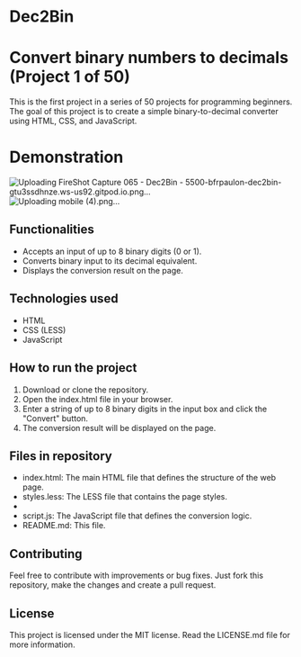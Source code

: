 # Dec2Bin

# Convert binary numbers to decimals (Project 1 of 50)

This is the first project in a series of 50 projects for programming beginners. The goal of this project is to create a simple binary-to-decimal converter using HTML, CSS, and JavaScript.

# Demonstration 

![Uploading FireShot Capture 065 - Dec2Bin - 5500-bfrpaulon-dec2bin-gtu3ssdhnze.ws-us92.gitpod.io.png…]()
![Uploading mobile (4).png…]()


## Functionalities

- Accepts an input of up to 8 binary digits (0 or 1).
- Converts binary input to its decimal equivalent.
- Displays the conversion result on the page.

## Technologies used

- HTML
- CSS (LESS)
- JavaScript

## How to run the project

1. Download or clone the repository.
2. Open the index.html file in your browser.
3. Enter a string of up to 8 binary digits in the input box and click the "Convert" button.
4. The conversion result will be displayed on the page.

## Files in repository

- index.html: The main HTML file that defines the structure of the web page.
- styles.less: The LESS file that contains the page styles.
-
- script.js: The JavaScript file that defines the conversion logic.
- README.md: This file.

## Contributing

Feel free to contribute with improvements or bug fixes. Just fork this repository, make the changes and create a pull request.

## License

This project is licensed under the MIT license. Read the LICENSE.md file for more information.
